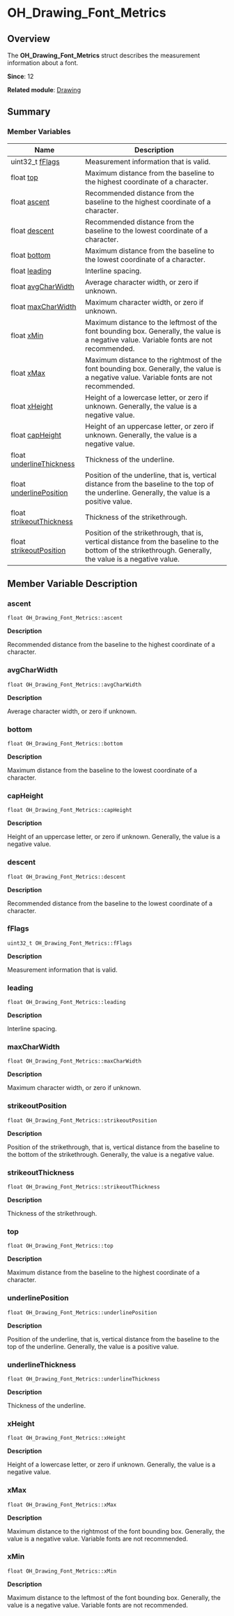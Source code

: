 # OH_Drawing_Font_Metrics


## Overview

The **OH_Drawing_Font_Metrics** struct describes the measurement information about a font.

**Since**: 12

**Related module**: [Drawing](_drawing.md)


## Summary


### Member Variables

| Name| Description| 
| -------- | -------- |
| uint32_t [fFlags](#fflags) | Measurement information that is valid.| 
| float [top](#top) | Maximum distance from the baseline to the highest coordinate of a character.| 
| float [ascent](#ascent) | Recommended distance from the baseline to the highest coordinate of a character.| 
| float [descent](#descent) | Recommended distance from the baseline to the lowest coordinate of a character.| 
| float [bottom](#bottom) | Maximum distance from the baseline to the lowest coordinate of a character.| 
| float [leading](#leading) | Interline spacing.| 
| float [avgCharWidth](#avgcharwidth) | Average character width, or zero if unknown.| 
| float [maxCharWidth](#maxcharwidth) | Maximum character width, or zero if unknown.| 
| float [xMin](#xmin) | Maximum distance to the leftmost of the font bounding box. Generally, the value is a negative value. Variable fonts are not recommended.| 
| float [xMax](#xmax) | Maximum distance to the rightmost of the font bounding box. Generally, the value is a negative value. Variable fonts are not recommended.| 
| float [xHeight](#xheight) | Height of a lowercase letter, or zero if unknown. Generally, the value is a negative value.| 
| float [capHeight](#capheight) | Height of an uppercase letter, or zero if unknown. Generally, the value is a negative value.| 
| float [underlineThickness](#underlinethickness) | Thickness of the underline.| 
| float [underlinePosition](#underlineposition) | Position of the underline, that is, vertical distance from the baseline to the top of the underline. Generally, the value is a positive value.| 
| float [strikeoutThickness](#strikeoutthickness) | Thickness of the strikethrough.| 
| float [strikeoutPosition](#strikeoutposition) | Position of the strikethrough, that is, vertical distance from the baseline to the bottom of the strikethrough. Generally, the value is a negative value.| 


## Member Variable Description


### ascent

```
float OH_Drawing_Font_Metrics::ascent
```

**Description**

Recommended distance from the baseline to the highest coordinate of a character.


### avgCharWidth

```
float OH_Drawing_Font_Metrics::avgCharWidth
```

**Description**

Average character width, or zero if unknown.


### bottom

```
float OH_Drawing_Font_Metrics::bottom
```

**Description**

Maximum distance from the baseline to the lowest coordinate of a character.


### capHeight

```
float OH_Drawing_Font_Metrics::capHeight
```

**Description**

Height of an uppercase letter, or zero if unknown. Generally, the value is a negative value.


### descent

```
float OH_Drawing_Font_Metrics::descent
```

**Description**

Recommended distance from the baseline to the lowest coordinate of a character.


### fFlags

```
uint32_t OH_Drawing_Font_Metrics::fFlags
```

**Description**

Measurement information that is valid.


### leading

```
float OH_Drawing_Font_Metrics::leading
```

**Description**

Interline spacing.


### maxCharWidth

```
float OH_Drawing_Font_Metrics::maxCharWidth
```

**Description**

Maximum character width, or zero if unknown.


### strikeoutPosition

```
float OH_Drawing_Font_Metrics::strikeoutPosition
```

**Description**

Position of the strikethrough, that is, vertical distance from the baseline to the bottom of the strikethrough. Generally, the value is a negative value.


### strikeoutThickness

```
float OH_Drawing_Font_Metrics::strikeoutThickness
```

**Description**

Thickness of the strikethrough.


### top

```
float OH_Drawing_Font_Metrics::top
```

**Description**

Maximum distance from the baseline to the highest coordinate of a character.


### underlinePosition

```
float OH_Drawing_Font_Metrics::underlinePosition
```

**Description**

Position of the underline, that is, vertical distance from the baseline to the top of the underline. Generally, the value is a positive value.


### underlineThickness

```
float OH_Drawing_Font_Metrics::underlineThickness
```

**Description**

Thickness of the underline.


### xHeight

```
float OH_Drawing_Font_Metrics::xHeight
```

**Description**

Height of a lowercase letter, or zero if unknown. Generally, the value is a negative value.


### xMax

```
float OH_Drawing_Font_Metrics::xMax
```

**Description**

Maximum distance to the rightmost of the font bounding box. Generally, the value is a negative value. Variable fonts are not recommended.


### xMin

```
float OH_Drawing_Font_Metrics::xMin
```

**Description**

Maximum distance to the leftmost of the font bounding box. Generally, the value is a negative value. Variable fonts are not recommended.
